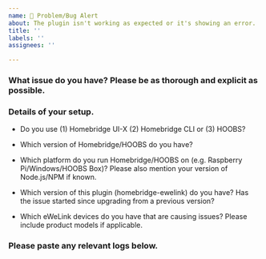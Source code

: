 ```yaml
---
name: 🚨 Problem/Bug Alert
about: The plugin isn't working as expected or it's showing an error.
title: ''
labels: ''
assignees: ''

---
```


<!-- PLEASE READ BEFORE POSTING A NEW ISSUE
   → Please use this template as well as you can.
   → Things that may seem unimportant are often helpful in finding the cause of the issue.
-->

### What issue do you have? Please be as thorough and explicit as possible.



### Details of your setup.
* Do you use (1) Homebridge UI-X (2) Homebridge CLI or (3) HOOBS? 



* Which version of Homebridge/HOOBS do you have?



* Which platform do you run Homebridge/HOOBS on (e.g. Raspberry Pi/Windows/HOOBS Box)? Please also mention your version of Node.js/NPM if known.



* Which version of this plugin (homebridge-ewelink) do you have? Has the issue started since upgrading from a previous version?



* Which eWeLink devices do you have that are causing issues? Please include product models if applicable.



### Please paste any relevant logs below.
<!-- ABOUT LOGS
   → More logging can enabled with 'Debug Logging' in the plugin settings.
   → If you are posting an error then it is helpful for me to also see
     the previous few lines as this can show the cause of the error.
   → Please enter the logs between the two ``` lines below so that the
     logs are formatted in a way which is easier to read.
-->

```

```

